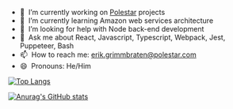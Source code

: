 
- 🔭 &nbsp;I’m currently working on [Polestar](https://www.polestar.com/uk/) projects
- 🌱 &nbsp;I’m currently learning Amazon web services architecture
- 🤔 &nbsp;I’m looking for help with Node back-end development
- 💬 &nbsp;Ask me about React, Javascript, Typescript, Webpack, Jest, Puppeteer, Bash
- 📫 &nbsp;How to reach me: erik.grimmbraten@polestar.com
- 😄 &nbsp;Pronouns: He/Him

[![Top Langs](https://github-readme-stats.vercel.app/api/top-langs/?username=grimmbraten&langs_count=8&theme=vue-dark&hide_border=true&layout=compact)](https://github.com/anuraghazra/github-readme-stats)

[![Anurag's GitHub stats](https://github-readme-stats.vercel.app/api?username=grimmbraten&theme=vue-dark&show_icons=true&hide_border=true&custom_title=@grimmbraten)](https://github.com/anuraghazra/github-readme-stats)
